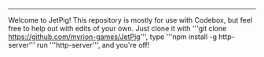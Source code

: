 
__________________________________________________________________________________________________________________________________________________
  Welcome to JetPig! This repository is mostly for use with Codebox, but feel free to help out with edits of your own. Just clone it with '''git clone https://github.com/myrion-games/JetPig''', type '''npm install -g http-server''' run '''http-server''', and you're off!
